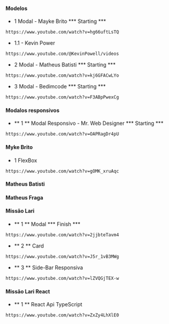 #### Modelos

* 1 Modal - Mayke Brito *** Starting ***
```
https://www.youtube.com/watch?v=hg66uftLsTQ
```

* 1.1 - Kevin Power
```
https://www.youtube.com/@KevinPowell/videos
```

* 2 Modal - Matheus Batisti *** Starting ***
```
https://www.youtube.com/watch?v=kj6GFACwLYo
```

* 3 Modal - Bedimcode *** Starting ***
```
https://www.youtube.com/watch?v=F3ABpPwexCg
```

#### Modalos responsivos

* ** 1 ** Modal Responsivo - Mr. Web Designer *** Starting ***
```
https://www.youtube.com/watch?v=OAPRagDr4pU
```

#### Myke Brito
* 1 FlexBox
```
https://www.youtube.com/watch?v=gOMK_xruAqc
```

#### Matheus Batisti

#### Matheus Fraga

#### Missão Lari

* ** 1 ** Modal *** Finish ***
```
https://www.youtube.com/watch?v=2jjbteTavm4
```

* ** 2 ** Card
```
https://www.youtube.com/watch?v=J5r_1vB3MWg
```

* ** 3 ** Side-Bar Responsiva
```
https://www.youtube.com/watch?v=lZVQGjTEX-w
```

#### Missão Lari React

* ** 1 ** React Api TypeScript
```
https://www.youtube.com/watch?v=ZxZy4LhXlE0